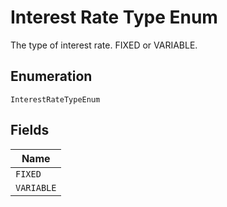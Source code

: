 
# Interest Rate Type Enum

The type of interest rate. FIXED or VARIABLE.

## Enumeration

`InterestRateTypeEnum`

## Fields

| Name |
|  --- |
| `FIXED` |
| `VARIABLE` |


